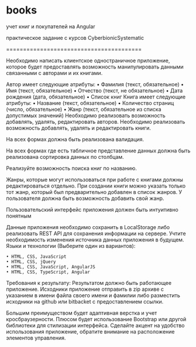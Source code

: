 # books

учет книг и покупателей на Angular

практическое задание с курсов CyberbionicSystematic

========================================

Необходимо написать клиентское одностраничное приложение, которое будет предоставлять возможность манипулировать данными связанными с авторами и их книгами. 

Автор имеет следующие атрибуты:
    • Фамилия (текст, обязательное)
    • Имя (текст, обязательное)
    • Отчество (текст, не обязательное) 
    • Дата рождения (дата, обязательное)
    • Список книг 
Книга имеет следующие атрибуты:
    • Название (текст, обязательное)
    • Количество страниц (число, обязательное)
    • Жанр (текст, обязательное из списка допустимых значений)
Необходимо реализовать возможность добавлять, удалять, редактировать авторов. Необходимо реализовать возможность добавлять, удалять и редактировать книги. 

На всех формах должна быть реализована валидация.

На всех формах где есть табличное представление данных должна быть реализована сортировка данных по столбцам.

Реализуйте возможность поиска книг по названию.

Жанры, которые могут использоваться при работе с книгами должны редактироваться отдельно. При создании книги можно указать только тот жанр, который был предварительно добавлен в список жанров. У пользователя должна быть возможность добавить свой жанр.

Пользовательский интерфейс приложения должен быть интуитивно понятным

Данные приложения необходимо сохранить в LocalStorage либо реализовать REST API для сохранения информации на сервере. Учтите необходимость изменения источника данных приложения в будущем.
Языки и технологии (Выберите один из вариантов):

    • HTML, CSS, JavaScript
    • HTML, CSS, jQuery
    • HTML, CSS, JavaScript, AngularJS
    • HTML, CSS, TypeScript, Angular

Требования к результату:
Результатом должно быть работающее приложение. Исходники приложение отправить в zip архиве с указанием в имени файла своего имени и фамилии либо разместить исходники на github или bitbacket с предоставлением ссылки.

Большим преимуществом будет адаптивная верстка и учет кросбраузерности. Плюсом будет использование Bootstrap или другой библиотеки для стилизации интерфейса. Сделайте акцент на удобство использования приложение, обратите внимание на расположение элементов управления.
